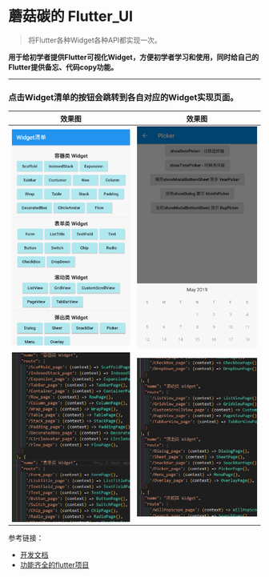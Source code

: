 # 蘑菇碳的 Flutter_UI

> 将Flutter各种Widget各种API都实现一次。

**用于给初学者提供Flutter可视化Widget，方便初学者学习和使用，同时给自己的Flutter提供备忘、代码copy功能。**

***

### 点击Widget清单的按钮会跳转到各自对应的Widget实现页面。

|效果图|效果图|
|---|---|
|![效果图3](/assets/img/3.png)|![效果图2](/assets/img/4.png)|
|![效果图1](/assets/img/1.png)|![效果图2](/assets/img/2.png)|


参考链接：
- [开发文档](https://flutter.io/docs/get-started/codelab)
- [功能齐全的flutter项目](https://github.com/zhongmeizhi/fultter-example-app)
